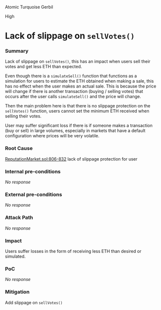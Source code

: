 Atomic Turquoise Gerbil

High

# Lack of slippage on `sellVotes()`

### Summary

Lack of slippage on `sellVotes()`, this has an impact when users sell their votes and get less ETH than expected. 

Even though there is a `simulateSell()` function that functions as a simulation for users to estimate the ETH obtained when making a sale, this has no effect when the user makes an actual sale. This is because the price will change if there is another transaction (buying / selling votes) that occurs after the user calls `simulateSell()` and the price will change. 

Then the main problem here is that there is no slippage protection on the `sellVotes()` function, users cannot set the minimum ETH received when selling their votes. 

User may suffer significant loss if there is if someone makes a transaction (buy or sell) in large volumes, especially in markets that have a default configuration where prices will be very volatile.

### Root Cause

[ReputationMarket.sol:806-832](https://github.com/sherlock-audit/2024-11-ethos-network-ii/blob/57c02df7c56f0b18c681a89ebccc28c86c72d8d8/ethos/packages/contracts/contracts/ReputationMarket.sol#L806-L832) lack of slippage protection for user

### Internal pre-conditions

_No response_

### External pre-conditions

_No response_

### Attack Path

_No response_

### Impact

Users suffer losses in the form of receiving less ETH than desired or simulated.

### PoC

_No response_

### Mitigation

Add slippage on `sellVotes()`